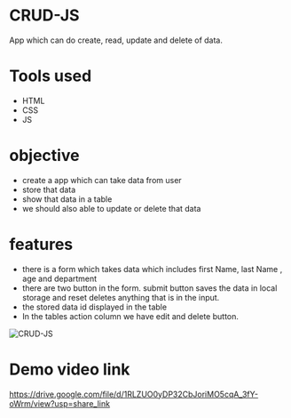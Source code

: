# CRUD-JS
App which can do create, read, update and delete of data.

# Tools used
- HTML
- CSS
- JS

# objective
- create a app which can take data from user
- store that data 
- show that data in a table
- we should also able to update or delete that data

# features
- there is a form which takes data which includes first Name, last Name , age and department
- there are two button in the form. submit button saves the data in local storage and reset deletes anything that is in the input.
- the stored data id displayed in the table
- In the tables action column we have edit and delete button.


![CRUD-JS](https://user-images.githubusercontent.com/113674345/214171197-943e7b81-9904-41ad-a2ca-4878edac95b2.png)


# Demo video link
https://drive.google.com/file/d/1RLZUO0yDP32CbJoriMO5cqA_3fY-oWrm/view?usp=share_link

